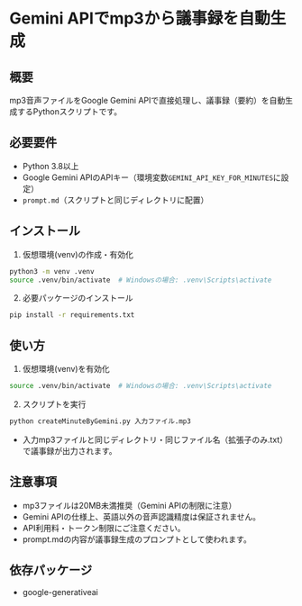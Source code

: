 # Gemini APIでmp3から議事録を自動生成

## 概要
mp3音声ファイルをGoogle Gemini APIで直接処理し、議事録（要約）を自動生成するPythonスクリプトです。

## 必要要件
- Python 3.8以上
- Google Gemini APIのAPIキー（環境変数`GEMINI_API_KEY_FOR_MINUTES`に設定）
- `prompt.md`（スクリプトと同じディレクトリに配置）

## インストール

1. 仮想環境(venv)の作成・有効化

```bash
python3 -m venv .venv
source .venv/bin/activate  # Windowsの場合: .venv\Scripts\activate
```

2. 必要パッケージのインストール

```bash
pip install -r requirements.txt
```

## 使い方

1. 仮想環境(venv)を有効化

```bash
source .venv/bin/activate  # Windowsの場合: .venv\Scripts\activate
```

2. スクリプトを実行

```bash
python createMinuteByGemini.py 入力ファイル.mp3
```
- 入力mp3ファイルと同じディレクトリ・同じファイル名（拡張子のみ.txt）で議事録が出力されます。

## 注意事項
- mp3ファイルは20MB未満推奨（Gemini APIの制限に注意）
- Gemini APIの仕様上、英語以外の音声認識精度は保証されません。
- API利用料・トークン制限にご注意ください。
- prompt.mdの内容が議事録生成のプロンプトとして使われます。

## 依存パッケージ
- google-generativeai